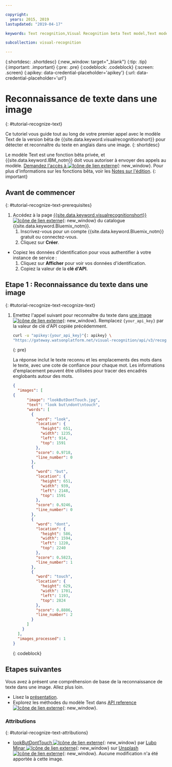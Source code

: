 ```yaml
---

copyright:
  years: 2015, 2019
lastupdated: "2019-04-17"

keywords: Text recognition,Visual Recognition beta Text model,Text model,recognize text

subcollection: visual-recognition

---
```


{:shortdesc: .shortdesc}
{:new_window: target="_blank"}
{:tip: .tip}
{:important: .important}
{:pre: .pre}
{:codeblock: .codeblock}
{:screen: .screen}
{:apikey: data-credential-placeholder='apikey'}
{:url: data-credential-placeholder='url'}

# Reconnaissance de texte dans une image
{: #tutorial-recognize-text}

Ce tutoriel vous guide tout au long de votre premier appel avec le modèle Text de la version bêta de {{site.data.keyword.visualrecognitionshort}} pour détecter et reconnaître du texte en anglais dans une image.
{: shortdesc}

Le modèle Text est une fonction bêta privée, et {{site.data.keyword.IBM_notm}} doit vous autoriser à envoyer des appels au modèle. [Demandez l'accès à ![Icône de lien externe](../../icons/launch-glyph.svg "Icône de lien externe")](https://datasciencex.typeform.com/to/nU6efl){: new_window}. Pour plus d'informations sur les fonctions bêta, voir les [Notes sur l'édition](/docs/services/visual-recognition?topic=visual-recognition-release-notes#beta).
{: important}

## Avant de commencer
{: #tutorial-recognize-text-prerequisites}

1.  Accédez à la page [{{site.data.keyword.visualrecognitionshort}} ![Icône de lien externe](../../icons/launch-glyph.svg "Icône de lien externe")](https://{DomainName}/catalog/services/visual-recognition){: new_window} du catalogue {{site.data.keyword.Bluemix_notm}}.
    1.  Inscrivez-vous pour un compte {{site.data.keyword.Bluemix_notm}} gratuit ou connectez-vous.
    1.  Cliquez sur **Créer**.
- Copiez les données d'identification pour vous authentifier à votre instance de service :
    1.  Cliquez sur **Afficher** pour voir vos données d'identification.
    1.  Copiez la valeur de la **clé d'API**. 

## Etape 1 : Reconnaissance du texte dans une image
{: #tutorial-recognize-text-recognize-text}

1.  Emettez l'appel suivant pour reconnaître du texte dans [une image ![Icône de lien externe](../../icons/launch-glyph.svg "Icône de lien externe")](https://watson-developer-cloud.github.io/doc-tutorial-downloads/visual-recognition/lookButDontTouch.jpg){: new_window}. Remplacez `{your_api_key}` par la valeur de clé d'API copiée précédemment.

    ```bash
    curl -u "apikey:{your_api_key}"{: apikey} \
    "https://gateway.watsonplatform.net/visual-recognition/api/v3/recognize_text?url=https://watson-developer-cloud.github.io/doc-tutorial-downloads/visual-recognition/lookButDontTouch.jpg&version=2018-03-19"
    ```
    {: pre}

    La réponse inclut le texte reconnu et les emplacements des mots dans le texte, avec une cote de confiance pour chaque mot. Les informations d'emplacement peuvent être utilisées pour tracer des encadrés englobants autour des mots. 

    ```json
    {
      "images": [
    {
          "image": "lookButDontTouch.jpg",
          "text": "look but\ndont\ntouch",
          "words": [
            {
              "word": "look",
              "location": {
                "height": 651,
                "width": 1235,
                "left": 914,
                "top": 1591
              },
              "score": 0.9718,
              "line_number": 0
            },
            {
              "word": "but",
              "location": {
                "height": 651,
                "width": 939,
                "left": 2148,
                "top": 1591
              },
              "score": 0.9246,
              "line_number": 0
            },
            {
              "word": "dont",
              "location": {
                "height": 586,
                "width": 1594,
                "left": 1220,
                "top": 2240
              },
              "score": 0.5823,
              "line_number": 1
            },
            {
              "word": "touch",
              "location": {
                "height": 629,
                "width": 1701,
                "left": 1193,
                "top": 2824
              },
              "score": 0.8806,
              "line_number": 2
            }
          ]
        }
      ],
      "images_processed": 1
    }
    ```
    {: codeblock}

## Etapes suivantes

Vous avez à présent une compréhension de base de la reconnaissance de texte dans une image. Allez plus loin.

- Lisez la [présentation](/docs/services/visual-recognition?topic=visual-recognition-recognize-text#recognize-text).
- Explorez les méthodes du modèle Text dans [API reference ![Icône de lien externe](../../icons/launch-glyph.svg "Icône de lien externe")](https://{DomainName}/apidocs/visual-recognition/visual-recognition-v3-text#recognize-text-in-an-image-get-beta){: new_window}.

### Attributions
{: #tutorial-recognize-text-attributions}

- [lookButDontTouch ![Icône de lien externe](../../icons/launch-glyph.svg "Icône de lien externe")](https://unsplash.com/photos/WrvDSkS2yu4?utm_source=unsplash&utm_medium=referral&utm_content=creditCopyText){: new_window} par [Lubo Minar ![Icône de lien externe](../../icons/launch-glyph.svg "Icône de lien externe")](https://unsplash.com/@bubo){: new_window} sur [Unsplash ![Icône de lien externe](../../icons/launch-glyph.svg "Icône de lien externe")](https://unsplash.com/?utm_source=unsplash&utm_medium=referral&utm_content=creditCopyText){: new_window}. Aucune modification n'a été apportée à cette image.
